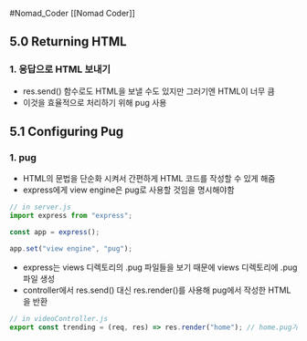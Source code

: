#Nomad_Coder [[Nomad Coder]]

## 5.0 Returning HTML
### 1. 응답으로 HTML 보내기
- res.send() 함수로도 HTML을 보낼 수도 있지만 그러기엔 HTML이 너무 큼
- 이것을 효율적으로 처리하기 위해 pug 사용



## 5.1 Configuring Pug
### 1. pug
- HTML의 문법을 단순화 시켜서 간편하게 HTML 코드를 작성할 수 있게 해줌
- express에게 view engine은 pug로 사용할 것임을 명시해야함
```javascript
// in server.js
import express from "express";

const app = express();

app.set("view engine", "pug");
```
- express는 views 디렉토리의 .pug 파일들을 보기 때문에 views 디렉토리에 .pug 파일 생성
- controller에서 res.send() 대신 res.render()를 사용해 pug에서 작성한 HTML을 반환
```javascript
// in videoController.js
export const trending = (req, res) => res.render("home"); // home.pug가 views에 존재
```




